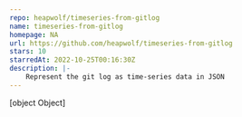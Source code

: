 ```yaml
---
repo: heapwolf/timeseries-from-gitlog
name: timeseries-from-gitlog
homepage: NA
url: https://github.com/heapwolf/timeseries-from-gitlog
stars: 10
starredAt: 2022-10-25T00:16:30Z
description: |-
    Represent the git log as time-series data in JSON
---
```


[object Object]
